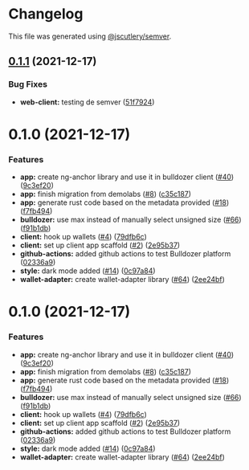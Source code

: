 # Changelog

This file was generated using [@jscutlery/semver](https://github.com/jscutlery/semver).

## [0.1.1](https://github.com/andresmgsl/platform/compare/bulldozer-client-0.1.0...bulldozer-client-0.1.1) (2021-12-17)


### Bug Fixes

* **web-client:** testing de semver ([51f7924](https://github.com/andresmgsl/platform/commit/51f7924c7e1b2c7f445f8abc8817c3932df459e3))



# 0.1.0 (2021-12-17)


### Features

* **app:** create ng-anchor library and use it in bulldozer client ([#40](https://github.com/andresmgsl/platform/issues/40)) ([9c3ef20](https://github.com/andresmgsl/platform/commit/9c3ef203ad091093808049a7a3ca12385c5cac4c))
* **app:** finish migration from demolabs ([#8](https://github.com/andresmgsl/platform/issues/8)) ([c35c187](https://github.com/andresmgsl/platform/commit/c35c1879c2570fb946118458436e24fb304af415))
* **app:** generate rust code based on the metadata provided ([#18](https://github.com/andresmgsl/platform/issues/18)) ([f7fb494](https://github.com/andresmgsl/platform/commit/f7fb49491bb4ec2d98a4f123f3f45d033d1fec99))
* **bulldozer:** use max instead of manually select unsigned size ([#66](https://github.com/andresmgsl/platform/issues/66)) ([f91b1db](https://github.com/andresmgsl/platform/commit/f91b1db1ff99d0559d4043f556371ff455cb3a14))
* **client:** hook up wallets ([#4](https://github.com/andresmgsl/platform/issues/4)) ([79dfb6c](https://github.com/andresmgsl/platform/commit/79dfb6c4e3a16f70202488960636217bdf203611))
* **client:** set up client app scaffold ([#2](https://github.com/andresmgsl/platform/issues/2)) ([2e95b37](https://github.com/andresmgsl/platform/commit/2e95b3722ec363b39e57918e4b6641cc68eacf1e))
* **github-actions:** added github actions to test Bulldozer platform ([02336a9](https://github.com/andresmgsl/platform/commit/02336a9ca254e97a63297597e91b8ca7b9dfc3f7))
* **style:** dark mode added ([#14](https://github.com/andresmgsl/platform/issues/14)) ([0c97a84](https://github.com/andresmgsl/platform/commit/0c97a84591199594206ee78553dbb1a47e2e0a0f))
* **wallet-adapter:** create wallet-adapter library ([#64](https://github.com/andresmgsl/platform/issues/64)) ([2ee24bf](https://github.com/andresmgsl/platform/commit/2ee24bf853e64cbc7063c2b287f45279f7910ddc))



# 0.1.0 (2021-12-17)


### Features

* **app:** create ng-anchor library and use it in bulldozer client ([#40](https://github.com/andresmgsl/platform/issues/40)) ([9c3ef20](https://github.com/andresmgsl/platform/commit/9c3ef203ad091093808049a7a3ca12385c5cac4c))
* **app:** finish migration from demolabs ([#8](https://github.com/andresmgsl/platform/issues/8)) ([c35c187](https://github.com/andresmgsl/platform/commit/c35c1879c2570fb946118458436e24fb304af415))
* **app:** generate rust code based on the metadata provided ([#18](https://github.com/andresmgsl/platform/issues/18)) ([f7fb494](https://github.com/andresmgsl/platform/commit/f7fb49491bb4ec2d98a4f123f3f45d033d1fec99))
* **bulldozer:** use max instead of manually select unsigned size ([#66](https://github.com/andresmgsl/platform/issues/66)) ([f91b1db](https://github.com/andresmgsl/platform/commit/f91b1db1ff99d0559d4043f556371ff455cb3a14))
* **client:** hook up wallets ([#4](https://github.com/andresmgsl/platform/issues/4)) ([79dfb6c](https://github.com/andresmgsl/platform/commit/79dfb6c4e3a16f70202488960636217bdf203611))
* **client:** set up client app scaffold ([#2](https://github.com/andresmgsl/platform/issues/2)) ([2e95b37](https://github.com/andresmgsl/platform/commit/2e95b3722ec363b39e57918e4b6641cc68eacf1e))
* **github-actions:** added github actions to test Bulldozer platform ([02336a9](https://github.com/andresmgsl/platform/commit/02336a9ca254e97a63297597e91b8ca7b9dfc3f7))
* **style:** dark mode added ([#14](https://github.com/andresmgsl/platform/issues/14)) ([0c97a84](https://github.com/andresmgsl/platform/commit/0c97a84591199594206ee78553dbb1a47e2e0a0f))
* **wallet-adapter:** create wallet-adapter library ([#64](https://github.com/andresmgsl/platform/issues/64)) ([2ee24bf](https://github.com/andresmgsl/platform/commit/2ee24bf853e64cbc7063c2b287f45279f7910ddc))
